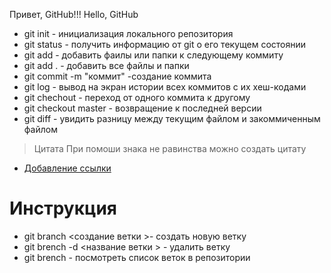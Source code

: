 Привет, GitHub!!!
Hello, GitHub
* git init - инициализация локального репозитория
* git status - получить информацию от git о его текущем состоянии
* git add - добавить фаилы или папки к следующему коммиту
* git add . - добавить все файлы и папки
* git commit -m "коммит" -создание коммита
* git log - вывод на экран истории всех коммитов с их хеш-кодами
* git chechout - переход от одного коммита к другому
* git checkout master - возвращение к последней версии
* git diff - увидить разницу между текущим файлом и закоммиченным файлом
>Цитата При помоши знака не равинства можно создать цитату 

* [Добавление ссылки](https://app.diagrams.net/?src=about) 
# Инструкция

* git branch <создание ветки >- создать новую ветку
* git brench -d  <название ветки > - удалить ветку 
* git brench - посмотреть список веток в репозитории

